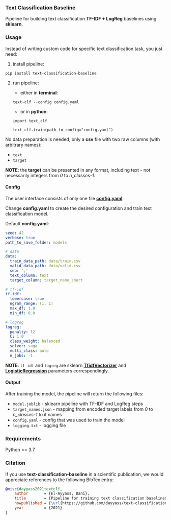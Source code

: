 ### Text Classification Baseline
Pipeline for building text classification **TF-IDF + LogReg** baselines using **sklearn**.

### Usage
Instead of writing custom code for specific text classification task, you just need:
1. install pipeline:
```shell script
pip install text-classification-baseline
```
2. run pipeline:

    - either in **terminal**:
    ```shell script
    text-clf --config config.yaml
    ```

    - or in **python**:
    ```python3
    import text_clf

    text_clf.train(path_to_config="config.yaml")
    ```

No data preparation is needed, only a **csv** file with two raw columns (with arbitrary names):
- `text`
- `target`

**NOTE**: the **target** can be presented in any format, including text - not necessarily integers from *0* to *n_classes-1*.

#### Config
The user interface consists of only one file [**config.yaml**](https://github.com/dayyass/text-classification-baseline/blob/main/config.yaml).

Change **config.yaml** to create the desired configuration and train text classification model.

Default **config.yaml**:
```yaml
seed: 42
verbose: true
path_to_save_folder: models

# data
data:
  train_data_path: data/train.csv
  valid_data_path: data/valid.csv
  sep: ','
  text_column: text
  target_column: target_name_short

# tf-idf
tf-idf:
  lowercase: true
  ngram_range: (1, 1)
  max_df: 1.0
  min_df: 0.0

# logreg
logreg:
  penalty: l2
  C: 1.0
  class_weight: balanced
  solver: saga
  multi_class: auto
  n_jobs: -1
```

**NOTE**: `tf-idf` and `logreg` are sklearn [**TfidfVectorizer**](https://scikit-learn.org/stable/modules/generated/sklearn.feature_extraction.text.TfidfVectorizer.html?highlight=tfidf#sklearn.feature_extraction.text.TfidfVectorizer) and [**LogisticRegression**](https://scikit-learn.org/stable/modules/generated/sklearn.linear_model.LogisticRegression.html) parameters correspondingly.

#### Output
After training the model, the pipeline will return the following files:
- `model.joblib` - sklearn pipeline with TF-IDF and LogReg steps
- `target_names.json` - mapping from encoded target labels from *0* to *n_classes-1* to it names
- `config.yaml` - config that was used to train the model
- `logging.txt` - logging file

### Requirements
Python >= 3.7

### Citation
If you use **text-classification-baseline** in a scientific publication, we would appreciate references to the following BibTex entry:
```bibtex
@misc{dayyass2021textclf,
    author       = {El-Ayyass, Dani},
    title        = {Pipeline for training text classification baselines},
    howpublished = {\url{https://github.com/dayyass/text-classification-baseline}},
    year         = {2021}
}
```
